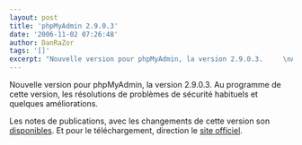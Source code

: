 ```yaml
---
layout: post
title: 'phpMyAdmin 2.9.0.3'
date: '2006-11-02 07:26:48'
author: DanRaZor
tags: '[]'
excerpt: "Nouvelle version pour phpMyAdmin, la version 2.9.0.3.     \nAu programme de cette version, les résolutions de problèmes de sécurité habituels et quelques améliorations.  \n  \nLes notes de publications, avec les changements de cette version son [disponibles](http://www.phpmyadmin.net/home_page/downloads.php?relnotes=1).    Et pour le      …"
---
```


Nouvelle version pour phpMyAdmin, la version 2.9.0.3.
Au programme de cette version, les résolutions de problèmes de sécurité habituels et quelques améliorations.

Les notes de publications, avec les changements de cette version son [disponibles](http://www.phpmyadmin.net/home_page/downloads.php?relnotes=1).    Et pour le téléchargement, direction le [site officiel](http://www.phpmyadmin.net/home_page/downloads.php#2.9.0.3).
